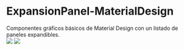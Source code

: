 # ExpansionPanel-MaterialDesign
Componentes gráficos básicos de Material Design con un listado de paneles expandibles.
<br>
![](../master/my_imgs/captura.PNG)
![](../master/my_imgs/captura1.PNG)
